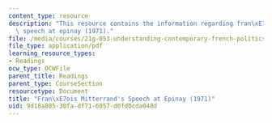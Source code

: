 ```yaml
---
content_type: resource
description: "This resource contains the information regarding fran\xE7ois mitterrand's\
  \ speech at epinay (1971)."
file: /media/courses/21g-053-understanding-contemporary-french-politics-spring-2014/9d18a80530fadf716057d0fd0cda048d_MIT21G_053S14_Francois.pdf
file_type: application/pdf
learning_resource_types:
- Readings
ocw_type: OCWFile
parent_title: Readings
parent_type: CourseSection
resourcetype: Document
title: "Fran\xE7ois Mitterrand's Speech at Epinay (1971)"
uid: 9d18a805-30fa-df71-6057-d0fd0cda048d
---
```

